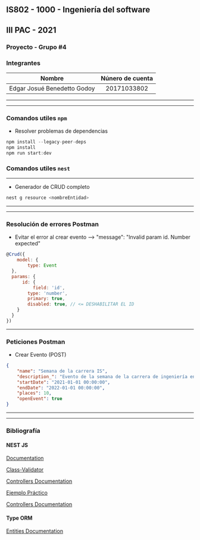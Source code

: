 <!-- Encabezado -->
## IS802 - 1000 - Ingeniería del software
## III PAC - 2021
### Proyecto - Grupo #4
### Integrantes 

| Nombre                          | Núnero de cuenta |
|:-------------------------------:|:----------------:|
| Edgar Josué Benedetto Godoy     | 20171033802      |

_______
_______
### Comandos utiles ```npm```

* Resolver problemas de dependencias

```js
npm install --legacy-peer-deps
npm install
npm run start:dev
```

### Comandos utiles ```nest```

_____
* Generador de CRUD completo

```js
nest g resource <nombreEntidad>
```

_____
_____
### Resolución de errores Postman

* Evitar el error al crear evento --> "message": "Invalid param id. Number expected"

```js
@Crud({
    model: {
        type: Event 
  }, 
  params: {
      id: {
          field: 'id',
        type: 'number',
        primary: true,
        disabled: true, // <= DESHABILITAR EL ID
    }
  }
})
```
_____
### Peticiones Postman

* Crear Evento (POST)

```json
{
    "name": "Semana de la carrera IS",
    "description_": "Evento de la semana de la carrera de ingeniería en sistemas",
    "startDate": "2021-01-01 00:00:00",
    "endDate": "2022-01-01 00:00:00",
    "places": 10,
    "openEvent": true
}
```
_______
_______
### Bibliografía
#### NEST JS

[Documentation](https://docs.nestjs.com/)

[Class-Validator](https://github.com/typestack/class-validator#passing-options)

[Controllers Documentation](https://github.com/nestjsx/crud/wiki/Controllers#params)

[Ejemplo Práctico](https://github.com/lujakob/nestjs-realworld-example-app)

[Controllers Documentation]()

#### Type ORM

[Entities Documentation](https://typeorm.io/#/entities)